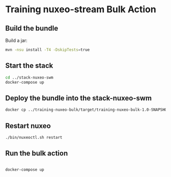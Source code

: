 # Training nuxeo-stream Bulk Action

## Build the bundle

Build a jar:
```bash
mvn -nsu install -T4 -DskipTests=true
```

## Start the stack 

```bash
cd ../stack-nuxeo-swm
docker-compose up
``` 


## Deploy the bundle into the stack-nuxeo-swm

```bash
docker cp ../training-nuxeo-bulk/target/training-nuxeo-bulk-1.0-SNAPSHOT.jar nuxeo:/opt/nuxeo/server/nxserver/bundles/
``` 

## Restart nuxeo

```bash
./bin/nuxeoctl.sh restart
``` 


## Run the bulk action

```bash

docker-compose up
``` 

